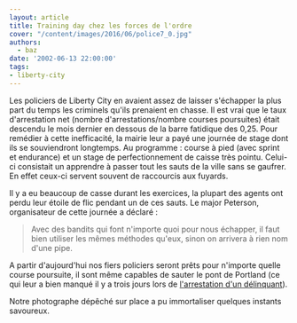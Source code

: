 ```yaml
---
layout: article
title: Training day chez les forces de l'ordre
cover: "/content/images/2016/06/police7_0.jpg"
authors:
  - baz
date: '2002-06-13 22:00:00'
tags:
- liberty-city
---
```


Les policiers de Liberty City en avaient assez de laisser s'échapper la plus part du temps les criminels qu'ils prenaient en chasse. Il est vrai que le taux d'arrestation net (nombre d'arrestations/nombre courses poursuites) était descendu le mois dernier en dessous de la barre fatidique des 0,25. Pour remédier à cette inefficacité, la mairie leur a payé une journée de stage dont ils se souviendront longtemps. Au programme : course à pied (avec sprint et endurance) et un stage de perfectionnement de caisse très pointu. Celui-ci consistait un apprendre à passer tout les sauts de la ville sans se gaufrer. En effet ceux-ci servent souvent de raccourcis aux fuyards.

Il y a eu beaucoup de casse durant les exercices, la plupart des agents ont perdu leur étoile de flic pendant un de ces sauts. Le major Peterson, organisateur de cette journée a déclaré :

> Avec des bandits qui font n'importe quoi pour nous échapper, il faut bien utiliser les mêmes méthodes qu'eux, sinon on arrivera à rien nom d'une pipe.

A partir d'aujourd'hui nos fiers policiers seront prêts pour n'importe quelle course poursuite, il sont même capables de sauter le pont de Portland (ce qui leur a bien manqué il y a trois jours lors de [l'arrestation d'un délinquant](/2002/06/11/arrestation-dun-delinquant/)).

Notre photographe dépêché sur place a pu immortaliser quelques instants savoureux.